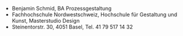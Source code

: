*   Benjamin Schmid, BA Prozessgestaltung
*   Fachhochschule Nordwestschweiz, Hochschule für Gestaltung und Kunst, Masterstudio Design
*   Steinentorstr. 30, 4051 Basel, Tel. 41 79 517 14 32